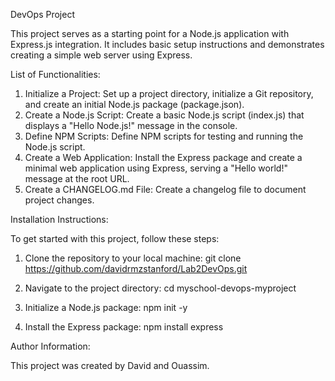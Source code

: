 

DevOps Project

This project serves as a starting point for a Node.js application with Express.js integration. It includes basic setup instructions and demonstrates creating a simple web server using Express.

List of Functionalities:

1. Initialize a Project: Set up a project directory, initialize a Git repository, and create an initial Node.js package (package.json).
2. Create a Node.js Script: Create a basic Node.js script (index.js) that displays a "Hello Node.js!" message in the console.
3. Define NPM Scripts: Define NPM scripts for testing and running the Node.js script.
4. Create a Web Application: Install the Express package and create a minimal web application using Express, serving a "Hello world!" message at the root URL.
5. Create a CHANGELOG.md File: Create a changelog file to document project changes.

Installation Instructions:

To get started with this project, follow these steps:

1. Clone the repository to your local machine:
   git clone https://github.com/davidrmzstanford/Lab2DevOps.git

2. Navigate to the project directory:
   cd myschool-devops-myproject

3. Initialize a Node.js package:
   npm init -y

4. Install the Express package:
   npm install express


Author Information:

This project was created by David and Ouassim.
